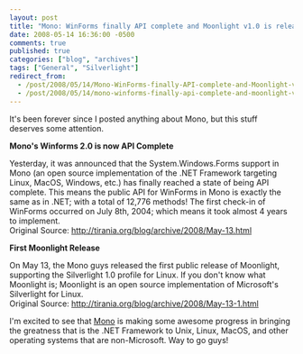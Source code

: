 ```yaml
---
layout: post
title: "Mono: WinForms finally API complete and Moonlight v1.0 is released"
date: 2008-05-14 16:36:00 -0500
comments: true
published: true
categories: ["blog", "archives"]
tags: ["General", "Silverlight"]
redirect_from: 
  - /post/2008/05/14/Mono-WinForms-finally-API-complete-and-Moonlight-v10-is-released
  - /post/2008/05/14/mono-winforms-finally-api-complete-and-moonlight-v10-is-released
---
```

<!-- more -->
<p>It's been forever since I posted anything about Mono, but this stuff deserves some attention. </p> <p><strong>Mono's Winforms 2.0 is now API Complete</strong> </p> <p>Yesterday, it was announced that the System.Windows.Forms support in Mono (an open source implementation of the .NET Framework targeting Linux, MacOS, Windows, etc.) has finally reached a state of being API complete. This means the public API for WinForms in Mono is exactly the same as in .NET; with a total of 12,776 methods! The first check-in of WinForms occurred on July 8th, 2004; which means it took almost 4 years to implement.<br>Original Source: <a href="http://tirania.org/blog/archive/2008/May-13.html">http://tirania.org/blog/archive/2008/May-13.html</a> </p> <p><strong>First Moonlight Release</strong> </p> <p>On May 13, the Mono guys released the first public release of Moonlight, supporting the Silverlight 1.0 profile for Linux. If you don't know what Moonlight is; Moonlight is an open source implementation of Microsoft's Silverlight for Linux.<br>Original Source: <a href="http://tirania.org/blog/archive/2008/May-13-1.html">http://tirania.org/blog/archive/2008/May-13-1.html</a> </p> <p>I'm excited to see that <a href="http://mono-project.com">Mono</a> is making some awesome progress in bringing the greatness that is the .NET Framework to Unix, Linux, MacOS, and other operating systems that are non-Microsoft. Way to go guys! </p>

